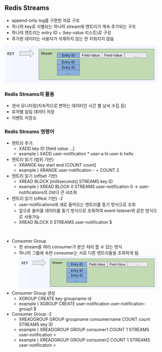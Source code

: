## Redis Streams
* append-only log를 구현한 자료 구조
* 하나의 key로 식별되는 하나의 stream에 엔트리가 계속 추가되는 구조
* 하나의 엔트리는 entry ID + (key-value 리스트)로 구성
* 추가된 데이터는 사용자가 삭제하지 않는 한 지워지지 않음

![img.png](images/img.png)

### Redis Streams의 활용
* 센서 모니터링(지속적으로 변하는 데이터인 시간 별 날씨 수집 등)
* 유저별 알림 데이터 저장
* 이벤트 저장소

### Redis Streams 명령어
* 엔트리 추가.
  * XADD key ID [field value ...]
  * example ) XADD user-notification * user-a hi user-b hello 
* 엔트리 읽기 (범위 기반)
  * XRANGE key start end [COUNT count]
  * example ) XRANGE user-notification - + COUNT 2
* 엔트리 읽기 (offset 기반)
  * XREAD BLOCK [milliseconds] STREAMS key ID
  * example ) XREAD BLOCK 0 STREAMS user-notification 0 -> user-notifications의 0보다 큰 id조회
* 엔트리 읽기 (offest 기반) -2
  * user-notifications에 새로 들어오는 엔트리를 동기 방식으로 조회
  * 앞으로 들어올 데이터를 동기 방식으로 조회하여 event listener와 같은 방식으로 사용가능
  * XREAD BLOCK 0 STREAMS user-notification $  
  
<br />  
    
* Consumer Group
  * 한 stream을 여러 consumer가 분산 처리 할 수 있는 방식
  * 하나의 그룹에 속한 consumer는 서로 다른 엔트리들을 조회하게 됨.
![img1.png](images/img1.png)
* Consumer Group 생성
  * XGROUP CREATE key groupname id
  * example ) XGROUP CREATE user-notification user-notification-group1 $
* Consumer Group -2
  * XREADGROUP GROUP groupname consumername COUNT count STREAMS key ID
  * example ) XREADGROUP GROUP consumer1 COUNT 1 STREAMS user-notification >
  * example ) XREADGROUP GROUP consumer2 COUNT 1 STREAMS user-notification >